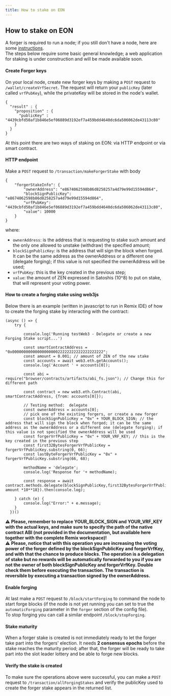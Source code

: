 ```yaml
---
title: How to stake on EON
---
```


## How to stake on EON
A forger is required to run a node; if you still don't have a node, here are some [instructions](../04-develop_and_deploy_smart_contracts/04-local_build_and_deploy.md). \
The steps below require some basic general knowledge; a web application for staking is under construction and will be made available soon.

#### Create Forger keys
On your local node, create new forger keys by making a `POST` request to `/wallet/createVrfSecret`.
The request will return your `publicKey` (later called `vrfPubKey`), while the privateKey will be stored in the node's wallet.

```
{
  "result" : {
    "proposition" : {
      "publicKey" : "4439cbfd50af1b846e5ef06889d3192ef7a459bdd4640dc6da506062de43113c80"
    }
  }
}
``` 

At this point there are two ways of staking on EON: via HTTP endpoint or via smart contract.
#### HTTP endpoint
Make a `POST` request to `/transaction/makeForgerStake` with body
```
{
    "forgerStakeInfo": {
        "ownerAddress": "e8674062598b86d8258257a4d79e99d15594d864", 
        "blockSignPublicKey": "e8674062598b86d8258257a4d79e99d15594d864", 
        "vrfPubKey": "4439cbfd50af1b846e5ef06889d3192ef7a459bdd4640dc6da506062de43113c80", 
        "value": 10000
    }
}
```
where:
- `ownerAddress`: is the address that is requesting to stake such amount and the only one allowed to unstake (withdraw) the specified amount;
- `blockSignPublicKey`: is the address that will sign the block when forged. It can be the same address as the ownerAddress or a different one (delegate forging); if this value is not specified the ownerAddress will be used;
- `vrfPubKey`: this is the key created in the previous step;
- `value`: the amount of ZEN expressed in Satoshis (10^8) to put on stake, that will represent your voting power.

#### How to create a forging stake using web3js
Below there is an example (written in javascript to run in Remix IDE) of how to create the forging stake by interacting with the contract:
```
(async () => {
    try {

        console.log('Running testWeb3 - Delegate or create a new Forging Stake script...')

        const smartContractAddress = "0x0000000000000000000022222222222222222222";
        const amount = 0.001; // amount of ZEN of the new stake
        const accounts = await web3.eth.getAccounts();
        console.log('Account ' + accounts[0]);

        const abi = require("browser/contracts/artifacts/abi_fs.json"); // Change this for different path

        const contract = new web3.eth.Contract(abi, smartContractAddress, {from: accounts[0]});

        // Testing method:  delegate
        const ownerAddress = accounts[0];
        // pick one of the existing forgers, or create a new forger
        const blockSignPublicKey = "0x" + YOUR_BLOCK_SIGN; // the address that will sign the block when forged; it can be the same address as the ownerAddress or a different one (delegate forging); if this value is not specified the ownerAddress will be used
        const forgerVrfPublicKey = "0x" + YOUR_VRF_KEY; // this is the key created in the previous step
        const first32BytesForgerVrfPublicKey = forgerVrfPublicKey.substring(0, 66);
        const lastByteForgerVrfPublicKey = "0x" + forgerVrfPublicKey.substring(66, 68);

        methodName = 'delegate';
        console.log('Response for '+ methodName);

        const response = await contract.methods.delegate(blockSignPublicKey,first32BytesForgerVrfPublicKey,lastByteForgerVrfPublicKey,ownerAddress).send({value: amount *10**18}).then(console.log);

    } catch (e) {
        console.log("Error:" + e.message);
    }
  })()
```
⚠️ **Please, remember to replace YOUR_BLOCK_SIGN and YOUR_VRF_KEY with the actual keys, and make sure to specify the path of the native contract ABI (not provided in the documentation, but available here together with the complete Remix workspace)!** \
⚠️ **Please, notice that with this operation you are increasing the voting power of the forger defined by the blockSignPublicKey and forgerVrfKey, and with that the chance to produce blocks. The operation is a delegation of stake but no rewards will be automatically forwarded to you if you are not the owner of both blockSignPublicKey and forgerVrfKey. Double check them before executing the transaction.
The transaction is reversible by executing a transaction signed by the ownerAddress.**

#### Enable forging
At last make a `POST` request to `/block/startForging` to command the node to start forge blocks (if the node is not yet running you can set to true the `automaticForging` parameter in the `forger` section of the config file). \
To stop forging you can call a similar endpoint `/block/stopForging`.

#### Stake maturity
When a forger stake is created is not immediately ready to let the forger take part into the forgers' election. It needs **2 consensus epochs** before the stake reaches the maturity period; after that, the forger will be ready to take part into the slot leader lottery and be able to forge new blocks. 

#### Verify the stake is created
To make sure the operations above were successful, you can make a `POST` request to `/transaction/allForgingStakes` and verify the publicKey used to create the forger stake appears in the returned list.